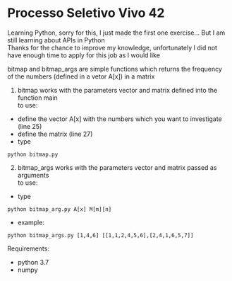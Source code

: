 # Processo Seletivo Vivo 42

Learning Python, sorry for this, I just made the first one exercise... But I am still learning about APIs in Python<br>
Thanks for the chance to improve my knowledge, unfortunately I did not have enough time to apply for this job as I would like <br>

bitmap and bitmap_args are simple functions which returns the frequency of the numbers (defined in a vetor A[x]) in a matrix

1. bitmap 
works with the parameters vector and matrix defined into the function main <br>
to use:
- define the vector A[x] with the numbers which you want to investigate (line 25)
- define the matrix (line 27)
- type 
```
python bitmap.py
```

2. bitmap_args works with the parameters vector and matrix passed as arguments <br>
to use:
- type
```
python bitmap_arg.py A[x] M[m][n]
```
- example: 
```
python bitmap_args.py [1,4,6] [[1,1,2,4,5,6],[2,4,1,6,5,7]]
```

Requirements: 
- python 3.7
- numpy
